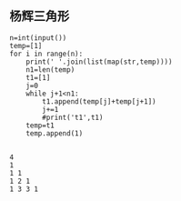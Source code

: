 ## 杨辉三角形



```
n=int(input())
temp=[1]
for i in range(n):
    print(' '.join(list(map(str,temp))))
    n1=len(temp)
    t1=[1]
    j=0
    while j+1<n1:
        t1.append(temp[j]+temp[j+1])
        j+=1
        #print('t1',t1)
    temp=t1
    temp.append(1)
        
```

    4
    1
    1 1
    1 2 1
    1 3 3 1

